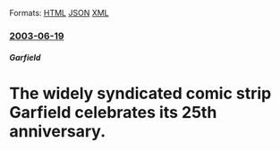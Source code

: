 
Formats: [HTML](/news/2003/06/19/the-widely-syndicated-comic-strip-garfield-celebrates-its-25th-anniversary.html)  [JSON](/news/2003/06/19/the-widely-syndicated-comic-strip-garfield-celebrates-its-25th-anniversary.json)  [XML](/news/2003/06/19/the-widely-syndicated-comic-strip-garfield-celebrates-its-25th-anniversary.xml)  

### [2003-06-19](/news/2003/06/19/index.md)

##### Garfield
#  The widely syndicated comic strip Garfield celebrates its 25th anniversary.



